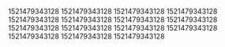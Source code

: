 1521479343128
1521479343128
1521479343128
1521479343128
1521479343128
1521479343128
1521479343128
1521479343128
1521479343128
1521479343128
1521479343128
1521479343128
1521479343128
1521479343128
1521479343128